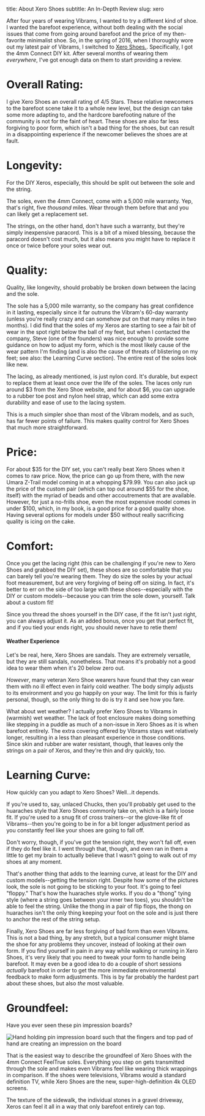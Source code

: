 title: About Xero Shoes
subtitle: An In-Depth Review
slug: xero

After four years of wearing Vibrams, I wanted to try a different kind of shoe. I wanted the barefoot experience, without both dealing with the social issues that come from going around barefoot and the price of my then-favorite minimalist shoe. So, in the spring of 2016, when I thoroughly wore out my latest pair of Vibrams, I switched to [Xero Shoes.](http://xeroshoes.com/go/showdown). Specifically, I got the 4mm Connect DIY kit. After several months of wearing them *everywhere*, I've got enough data on them to start providing a review.

<!-- summary -->
# Overall Rating: <i class="fa fa-star" aria-hidden="true"></i> <i class="fa fa-star" aria-hidden="true"></i> <i class="fa fa-star" aria-hidden="true"></i> <i class="fa fa-star" aria-hidden="true"></i> <i class="fa fa-star-o" aria-hidden="true"></i>

I give Xero Shoes an overall rating of 4/5 Stars. These relative newcomers to the barefoot scene take it to a whole new level, but the design can take some more adapting to, and the hardcore barefooting nature of the community is not for the faint of heart. These shoes are also far less forgiving to poor form, which isn't a bad thing for the shoes, but can result in a disappointing experience if the newcomer believes the shoes are at fault.
<!-- more -->

# Longevity: <i class="fa fa-star" aria-hidden="true"></i> <i class="fa fa-star" aria-hidden="true"></i> <i class="fa fa-star" aria-hidden="true"></i> <i class="fa fa-star" aria-hidden="true"></i> <i class="fa fa-star-half-o" aria-hidden="true"></i>

For the DIY Xeros, especially, this should be split out between the sole and the string.

The soles, even the 4mm Connect, come with a 5,000 mile warranty. Yep, that's right, five *thousand* miles. Wear through them before that and you can likely get a replacement set.

The strings, on the other hand, don't have such a warranty, but they're simply inexpensive paracord. This is a bit of a mixed blessing, because the paracord doesn't cost much, but it also means you might have to replace it once or twice before your soles wear out.

# Quality: <i class="fa fa-star" aria-hidden="true"></i> <i class="fa fa-star" aria-hidden="true"></i> <i class="fa fa-star" aria-hidden="true"></i> <i class="fa fa-star" aria-hidden="true"></i> <i class="fa fa-star-half-o" aria-hidden="true"></i>

Quality, like longevity, should probably be broken down between the lacing and the sole.

The sole has a 5,000 mile warranty, so the company has great confidence in it lasting, especially since it far outruns the Vibram's 60-day warranty (unless you're really crazy and can somehow put on that many miles in two months). I did find that the soles of my Xeros are starting to see a fair bit of wear in the spot right below the ball of my feet, but when I contacted the company, Steve (one of the founders) was nice enough to provide some guidance on how to adjust my form, which is the most likely cause of the wear pattern I'm finding (and is also the cause of threats of blistering on my feet; see also: the Learning Curve section). The entire rest of the soles look like new.

The lacing, as already mentioned, is just nylon cord. It's durable, but expect to replace them at least once over the life of the soles. The laces only run around $3 from the Xero Shoe website, and for about $6, you can upgrade to a rubber toe post and nylon heel strap, which can add some extra durability and ease of use to the lacing system.

This is a much simpler shoe than most of the Vibram models, and as such, has far fewer points of failure. This makes quality control for Xero Shoes that much more straightforward.

# Price: <i class="fa fa-star" aria-hidden="true"></i> <i class="fa fa-star" aria-hidden="true"></i> <i class="fa fa-star" aria-hidden="true"></i> <i class="fa fa-star" aria-hidden="true"></i> <i class="fa fa-star" aria-hidden="true"></i>

For about $35 for the DIY set, you can't really beat Xero Shoes when it comes to raw price. Now, the price can go up from there, with the new Umara Z-Trail model coming in at a whopping $79.99. You can also jack up the price of the custom pair (which can top out around $55 for the shoe, itself) with the myriad of beads and other accoutrements that are available. However, for just a no-frills shoe, even the most expensive model comes in under $100, which, in my book, is a good price for a good quality shoe. Having several options for models under $50 without really sacrificing quality is icing on the cake.

# Comfort: <i class="fa fa-star" aria-hidden="true"></i> <i class="fa fa-star" aria-hidden="true"></i> <i class="fa fa-star" aria-hidden="true"></i> <i class="fa fa-star" aria-hidden="true"></i> <i class="fa fa-star-half-o" aria-hidden="true"></i>

Once you get the lacing right (this can be challenging if you're new to Xero Shoes and grabbed the DIY set), these shoes are so comfortable that you can barely tell you're wearing them. They do size the soles by your actual foot measurement, but are very forgiving of being off on sizing. In fact, it's better to err on the side of too large with these shoes--especially with the DIY or custom models--because you can trim the sole down, yourself. Talk about a custom fit!

Since you thread the shoes yourself in the DIY case, if the fit isn't just right, you can always adjust it. As an added bonus, once you get that perfect fit, and if you tied your ends right, you should never have to retie them!

#### Weather Experience

Let's be real, here, Xero Shoes are sandals. They are extremely versatile, but they are still sandals, nonetheless. That means it's probably not a good idea to wear them when it's 20 below zero out.

*However*, many veteran Xero Shoe wearers have found that they can wear them with no ill effect even in fairly cold weather. The body simply adjusts to its environment and you go happily on your way. The limit for this is fairly personal, though, so the only thing to do is try it and see how you fare.

What about wet weather? I actually prefer Xero Shoes to Vibrams in (warmish) wet weather. The lack of foot enclosure makes doing something like stepping in a puddle as much of a non-issue in Xero Shoes as it is when barefoot entirely. The extra covering offered by Vibrams stays wet relatively longer, resulting in a less than pleasant experience in those conditions. Since skin and rubber are water resistant, though, that leaves only the strings on a pair of Xeros, and they're thin and dry quickly, too.

# Learning Curve: <i class="fa fa-star" aria-hidden="true"></i> <i class="fa fa-star" aria-hidden="true"></i> <i class="fa fa-star" aria-hidden="true"></i> <i class="fa fa-star-half-o" aria-hidden="true"></i> <i class="fa fa-star-o" aria-hidden="true"></i>

How quickly can you adapt to Xero Shoes? Well...it depends.

If you're used to, say, unlaced Chucks, then you'll probably get used to the huaraches style that Xero Shoes commonly take on, which is a fairly loose fit. If you're used to a snug fit of cross trainers--or the glove-like fit of Vibrams--then you're going to be in for a bit longer adjustment period as you constantly feel like your shoes are going to fall off.

Don't worry, though, if you've got the tension right, they won't fall off, even if they do feel like it. I went through that, though, and even ran in them a little to get my brain to actually believe that I wasn't going to walk out of my shoes at any moment.

That's another thing that adds to the learning curve, at least for the DIY and custom models--getting the tension right. Despite how some of the pictures look, the sole is not going to be sticking to your foot. It's going to feel "floppy." That's how the huaraches style works. If you do a "thong" tying style (where a string goes between your inner two toes), you shouldn't be able to feel the string. Unlike the thong in a pair of flip flops, the thong on huaraches isn't the only thing keeping your foot on the sole and is just there to anchor the rest of the string setup.

Finally, Xero Shoes are far less forgiving of bad form than even Vibrams. This is not a bad thing, by any stretch, but a typical consumer might blame the shoe for any problems they uncover, instead of looking at their own form. If you find yourself in pain in any way while walking or running in Xero Shoes, it's very likely that you need to tweak your form to handle being barefoot. It may even be a good idea to do a couple of short sessions *actually* barefoot in order to get the more immediate environmental feedback to make form adjustments. This is by far probably the hardest part about these shoes, but also *the* most valuable.

# Groundfeel: <i class="fa fa-star" aria-hidden="true"></i> <i class="fa fa-star" aria-hidden="true"></i> <i class="fa fa-star" aria-hidden="true"></i> <i class="fa fa-star" aria-hidden="true"></i> <i class="fa fa-star" aria-hidden="true"></i>

Have you ever seen these pin impression boards?

![Hand holding pin impression board such that the fingers and top pad of hand are creating an impression on the board](https://sketchthat.com/wp-content/uploads/2013/11/pin-point-toy.jpg)

That is the easiest way to describe the groundfeel of Xero Shoes with the 4mm Connect FeelTrue soles. Everything you step on gets transmitted through the sole and makes even Vibrams feel like wearing thick wrappings in comparison. If the shoes were televisions, Vibrams would a standard definition TV, while Xero Shoes are the new, super-high-definition 4k OLED screens.

The texture of the sidewalk, the individual stones in a gravel driveway, Xeros can feel it all in a way that only barefoot entirely can top.